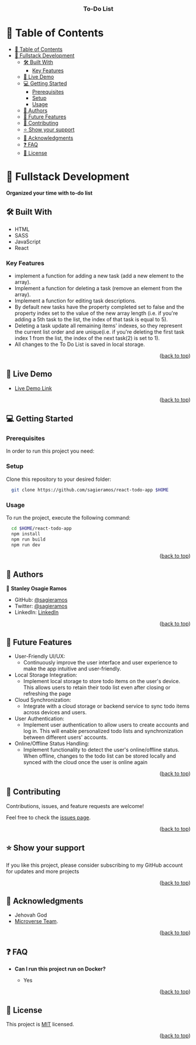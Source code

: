 <a name="readme-top"></a>

<div align="center">
  <h3><b>To-Do List</b></h3>
</div>

# 📗 Table of Contents

- [📗 Table of Contents](#-table-of-contents)
- [📖 Fullstack Development ](#-fullstack-development-)
  - [🛠  Built With ](#--built-with-)
    - [Key Features ](#key-features-)
  - [🚀 Live Demo ](#-live-demo-)
  - [💻 Getting Started ](#-getting-started-)
    - [Prerequisites](#prerequisites)
    - [Setup](#setup)
    - [Usage](#usage)
  - [👥 Authors ](#-authors-)
  - [🔭 Future Features ](#-future-features-)
  - [🤝 Contributing ](#-contributing-)
  - [⭐️ Show your support ](#️-show-your-support-)
  - [🙏 Acknowledgments ](#-acknowledgments-)
  - [❓ FAQ ](#-faq-)
  - [📝 License ](#-license-)


# 📖 Fullstack Development <a name="To-Do List"></a>

**Organized your time with to-do list** 

## 🛠  Built With <a name="built-with"></a>
- HTML
- SASS
- JavaScript
- React
### Key Features <a name="key-features"></a>
- implement a function for adding a new task (add a new element to the array).
- Implement a function for deleting a task (remove an element from the array).
- Implement a function for editing task descriptions.
- By default new tasks have the property completed set to false and the property index set to the value of the new array length (i.e. if you're adding a 5th task to the list, the index of that task is equal to 5).
- Deleting a task update all remaining items' indexes, so they represent the current list order and are unique(i.e. if you're deleting the first task index 1 from the list, the index of the next task(2) is set to 1).
- All changes to the To Do List is saved in local storage.

<p align="right">(<a href="#readme-top">back to top</a>)</p>

## 🚀 Live Demo <a name="live-demo"></a>

- [Live Demo Link](https://sagieramos.github.io/react-todo-app)

<p align="right">(<a href="#readme-top">back to top</a>)</p>

## 💻 Getting Started <a name="getting-started"></a>

### Prerequisites

In order to run this project you need:


### Setup

Clone this repository to your desired folder:
```sh
  git clone https://github.com/sagieramos/react-todo-app $HOME
```
### Usage

To run the project, execute the following command:

```sh
  cd $HOME/react-todo-app
  npm install
  npm run build
  npm run dev
```

<p align="right">(<a href="#readme-top">back to top</a>)</p>


## 👥 Authors <a name="authors"></a>
👤 **Stanley Osagie Ramos**
- GitHub: [@sagieramos](https://github.com/sagieramos)
- Twitter: [@sagieramos](https://twitter.com/sagieramos)
- LinkedIn: [LinkedIn](https://linkedin.com/in/sagieramos)

<p align="right">(<a href="#readme-top">back to top</a>)</p>

## 🔭 Future Features <a name="future-features"></a>

- User-Friendly UI/UX:
  - Continuously improve the user interface and user experience to make the app intuitive and user-friendly.
- Local Storage Integration:
  - Implement local storage to store todo items on the user's device. This allows users to retain their todo list even after closing or refreshing the page
- Cloud Synchronization:
  - Integrate with a cloud storage or backend service to sync todo items across devices and users.
- User Authentication:
  - Implement user authentication to allow users to create accounts and log in. This will enable personalized todo lists and synchronization between different users' accounts.
- Online/Offline Status Handling:
  - Implement functionality to detect the user's online/offline status. When offline, changes to the todo list can be stored locally and synced with the cloud once the user is online again

<p align="right">(<a href="#readme-top">back to top</a>)</p>


## 🤝 Contributing <a name="contributing"></a>

Contributions, issues, and feature requests are welcome!

Feel free to check the [issues page](https://github.com/sagieramos/react-todo-app/issues/).

<p align="right">(<a href="#readme-top">back to top</a>)</p>



## ⭐️ Show your support <a name="support"></a>

If you like this project, please consider subscribing to my GitHub account for updates and more projects

<p align="right">(<a href="#readme-top">back to top</a>)</p>


## 🙏 Acknowledgments <a name="acknowledgements"></a>
- Jehovah God
- [Microverse Team](https://www.microverse.org/).

<p align="right">(<a href="#readme-top">back to top</a>)</p>

## ❓ FAQ <a name="faq"></a>

- **Can I run this project run on Docker?**

  - Yes

<p align="right">(<a href="#readme-top">back to top</a>)</p>

## 📝 License <a name="license"></a>

This project is [MIT](./LICENSE) licensed.

<p align="right">(<a href="#readme-top">back to top</a>)</p>
